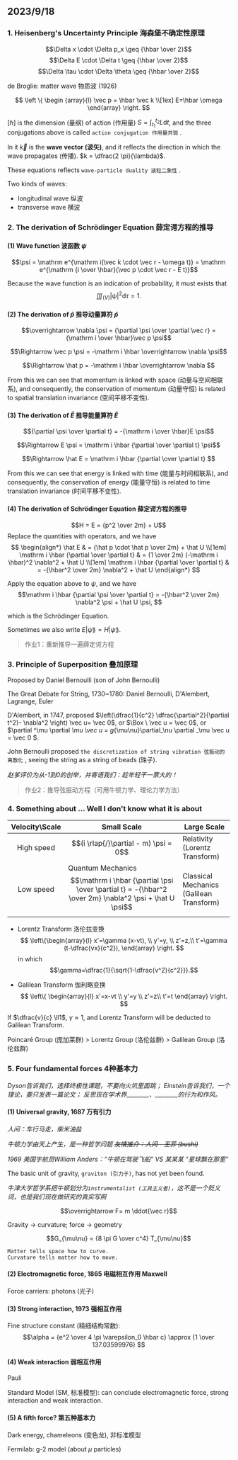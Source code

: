 ## 2023/9/18

### 1. Heisenberg's Uncertainty Principle 海森堡不确定性原理

$$\Delta x \cdot \Delta p_x \geq {\hbar \over 2}$$
$$\Delta E \cdot \Delta t \geq {\hbar \over 2}$$
$$\Delta \tau \cdot \Delta \theta \geq {\hbar \over 2}$$

de Broglie: matter wave 物质波 (1926)

$$
\left \{
\begin {array}{l}
\vec p = \hbar \vec k \\[1ex]
E=\hbar \omega
\end{array}
\right.
$$

$[\hbar]$ is the dimension (量纲) of action (作用量) $S=\int_{t_1}^{t_2}L\mathrm dt$, and the three conjugations above is called `action conjugation 作用量共轭` .

In it $\vec k$ is the **wave vector (波矢)**, and it reflects the direction in which the wave propagates (传播). $k = \dfrac{2 \pi}{\lambda}$.

These equations reflects `wave-particle duality 波粒二象性` .

Two kinds of waves: 
- longitudinal wave 纵波
- transverse wave 横波

### 2. The derivation of Schrödinger Equation 薛定谔方程的推导

#### (1) Wave function 波函数 $\psi$
$$\psi = \mathrm e^{\mathrm i(\vec k \cdot \vec r - \omega t)} = \mathrm e^{\mathrm {i \over \hbar}(\vec p \cdot \vec r - E t)}$$

Because the wave function is an indication of probability, it must exists that $$\iiint _{(V)} |\psi|^2 \mathrm d\tau=1.$$

#### (2) The derivation of $\hat p$ 推导动量算符 $\hat p$
$$\overrightarrow \nabla \psi = {\partial \psi \over \partial \vec r} = {\mathrm i \over \hbar}\vec p \psi$$

$$\Rightarrow \vec p \psi = -\mathrm i \hbar \overrightarrow \nabla \psi$$

$$\Rightarrow \hat p = -\mathrm i \hbar \overrightarrow \nabla $$

From this we can see that momentum is linked with space (动量与空间相联系), and consequently, the conservation of momentum (动量守恒) is related to spatial translation invariance (空间平移不变性).

#### (3) The derivation of $\hat E$ 推导能量算符 $\hat E$

$${\partial \psi \over \partial t} = -{\mathrm i \over \hbar}E \psi$$

$$\Rightarrow E \psi = \mathrm i \hbar {\partial \over \partial t} \psi$$

$$\Rightarrow \hat E = \mathrm i \hbar {\partial \over \partial t} $$

From this we can see that energy is linked with time (能量与时间相联系), and consequently, the conservation of energy (能量守恒) is related to time translation invariance (时间平移不变性).

#### (4) The derivation of Schrödinger Equation 薛定谔方程的推导

$$H = E = {p^2 \over 2m} + U$$
Replace the quantities with operators, and we have
$$
\begin{align*}
\hat E & = {\hat p \cdot \hat p \over 2m} + \hat U \\[1em]
\mathrm i \hbar {\partial \over \partial t} & = {1 \over 2m} (-\mathrm i \hbar)^2 \nabla^2 + \hat U \\[1em]
\mathrm i \hbar {\partial \over \partial t} & = -{\hbar^2 \over 2m} \nabla^2 + \hat U 
\end{align*}
$$

Apply the equation above to $\psi$, and we have $$\mathrm i \hbar {\partial \psi \over \partial t} = -{\hbar^2 \over 2m} \nabla^2 \psi + \hat U \psi, $$

which is the Schrödinger Equation.

Sometimes we also write $E | \psi \rang =H|\psi \rang$.

> 作业1：重新推导一遍薛定谔方程


### 3. Principle of Superposition 叠加原理

Proposed by Daniel Bernoulli (son of John Bernoulli)

The Great Debate for String, 1730~1780:
Daniel Bernoulli, D'Alembert, Lagrange, Euler

D'Alembert, in 1747, proposed $\left(\dfrac{1}{c^2} \dfrac{\partial^2}{\partial t^2}- \nabla^2 \right) \vec u= \vec 0$, or $\Box \ \vec u = \vec 0$, or $\partial ^\mu \partial _\mu \vec u = g_{\mu\nu}\partial_\nu \partial _\mu \vec u = \vec 0 $.

John Bernoulli proposed `the discretization of string vibration 弦振动的离散化` , seeing the string as a string of beads (珠子). 

*赵爹评价为从-1到0的创举，并寄语我们：趁年轻干一票大的！*

> 作业2：推导弦振动方程（可用牛顿力学、理论力学方法）

### 4. Something about ... Well I don't know what it is about
|Velocity\Scale|Small Scale|Large Scale|
|:--:|--|--|
|High speed|$$(i \rlap{/}\partial - m) \psi = 0$$|Relativity<br>(Lorentz Transform)|
|Low speed|Quantum Mechanics$$\mathrm i \hbar {\partial \psi \over \partial t} = -{\hbar^2 \over 2m} \nabla^2 \psi + \hat U \psi$$|Classical Mechanics<br>(Galilean Transform)|

- Lorentz Transform 洛伦兹变换
$$
\left\{\begin{array}{l}
x'=\gamma (x-vt), \\
y'=y, \\
z'=z,\\
t'=\gamma (t-\dfrac{vx}{c^2}),
\end{array}
\right.
$$ 
in which 
$$\gamma=\dfrac{1}{\sqrt{1-\dfrac{v^2}{c^2}}}.$$

- Galilean Transform 伽利略变换
$$
\left\{
\begin{array}{l}
x'=x-vt \\
y'=y \\
z'=z\\
t'=t
\end{array}
\right.
$$

If $\dfrac{v}{c} \ll1$, $\gamma \approx 1$, and Lorentz Transform will be deducted to Galilean Transform.

Poincaré Group (庞加莱群) > Lorentz Group (洛伦兹群) > Galilean Group (洛伦兹群)

### 5. Four fundamental forces 4种基本力

*Dyson告诉我们，选择终极性课题，不要向火坑里面跳；
Einstein告诉我们，一个理论，要只发表一篇论文；
反思现在学术界________、________的行为和作风。*

#### (1) Universal gravity, 1687 万有引力

*人间：车行马走，柴米油盐*

*牛顿力学由天上产生，是一种哲学问题*
*~~友情推介：人间 - 王菲 (bushi)~~*

*1969 美国宇航员William Anders：“牛顿在驾驶飞船” VS 某某某 “星球飘在那里”*

The basic unit of gravity, `graviton (引力子)`, has not yet been found.

*牛津大学哲学系把牛顿划分为`instrumentalist (工具主义者)`，这不是一个贬义词，也是我们现在做研究的真实写照*

$$\overrightarrow F= m \ddot{\vec r}$$

Gravity → curvature; force → geometry

$$G_{\mu\nu} = {8 \pi G \over c^4} T_{\mu\nu}$$

```
Matter tells space how to curve.
Curvature tells matter how to move.
```

#### (2) Electromagnetic force, 1865 电磁相互作用 Maxwell

Force carriers: photons (光子)

#### (3) Strong interaction, 1973 强相互作用

Fine structure constant (精细结构常数): 
$$\alpha = {e^2 \over 4 \pi \varepsilon_0 \hbar c} \approx {1 \over 137.03599976} $$

#### (4) Weak interaction 弱相互作用

Pauli

Standard Model (SM, 标准模型): can conclude electromagnetic force, strong interaction and weak interaction.

#### (5) A fifth force? 第五种基本力

Dark energy, chameleons (变色龙), 非标准模型

Fermilab: g-2 model (about $\mu$ particles)
